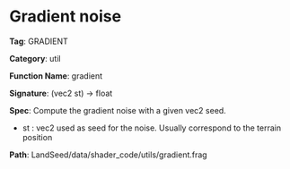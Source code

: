 # Gradient noise

**Tag**: GRADIENT

**Category**: util

**Function Name**: gradient

**Signature**: (vec2 st) -> float

**Spec**: Compute the gradient noise with a given vec2 seed.

- st : vec2 used as seed for the noise. Usually correspond to the terrain position



**Path**: LandSeed/data/shader_code/utils/gradient.frag

